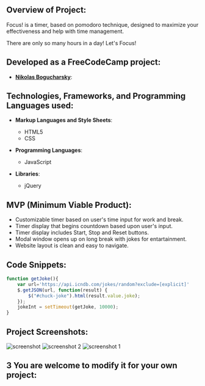 ## Overview of Project:
Focus! is a timer, based on pomodoro technique,  designed to maximize your effectiveness and help with time management. 

There are only so many hours in a day! Let's Focus! 

## Developed as a FreeCodeCamp project:
* **[Nikolas Bogucharsky](https://github.com/niktechnopro)**: 

## Technologies, Frameworks, and Programming Languages used:
* **Markup Languages and Style Sheets**:
    * HTML5
    * CSS
    
* **Programming Languages**:
    * JavaScript
    
* **Libraries**:
    * jQuery



## MVP (Minimum Viable Product):
* Customizable timer based on user's time input for work and break.
* Timer display that begins countdown based upon user's input.
* Timer display includes Start, Stop and Reset buttons.
* Modal window opens up on long break with jokes for entartainment.
* Website layout is clean and easy to navigate.


## Code Snippets:
```javascript
function getJoke(){
    var url='https://api.icndb.com/jokes/random?exclude=[explicit]'
    $.getJSON(url, function(result) {
        $("#chuck-joke").html(result.value.joke);
    });
    jokeInt = setTimeout(getJoke, 10000); 
}
```

## Project Screenshots:
![screenshot](/images/screenshot.png "project screenshot")
![screenshot 2](/images/screenshot1.png "project screenshot")
![screenshot 1](/images/screenshot2.png "project screenshot")


## 3 You are welcome to modify it for your own project:

